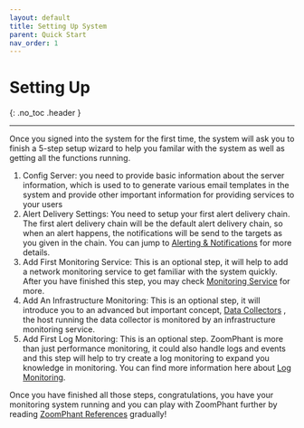 ```yaml
---
layout: default
title: Setting Up System
parent: Quick Start
nav_order: 1
---
```


# Setting Up
{: .no_toc .header }

----
Once you signed into the system for the first time, the system will ask you to finish a 5-step setup wizard to help you familar with the system as well as getting all the functions running.

1. Config Server: you need to provide basic information about the server information, which is used to to generate various email templates in the system and provide other important information for providing services to your users
2. Alert Delivery Settings: You need to setup your first alert delivery chain. The first alert delivery chain will be the default alert delivery chain, so when an alert happens, the notifications will be send to the targets as you given in the chain. You can jump to  [Alerting & Notifications](../../manual/00_alert)  for more details.
2. Add First Monitoring Service: This is an optional step, it will help to add a network monitoring service to get familiar with the system quickly. After you have finished this step, you may check  [Monitoring Service](../../manual/01_service)  for more.
2. Add An Infrastructure Monitoring: This is an optional step, it will introduce you to an advanced but important concept,  [Data Collectors](../../manual/02_collector) , the host running the data collector is monitored by an infrastructure monitoring service.
2. Add First Log Monitoring: This is an optional step. ZoomPhant is more than just performance monitoring, it could also handle logs and events and this step will help to try create a log monitoring to expand you knowledge in monitoring. You can find more information here about [Log Monitoring](../../manual/03_log).

Once you have finished all those steps, congratulations, you have your monitoring system running and you can play with ZoomPhant further by reading  [ZoomPhant References](../../manual) gradually!
